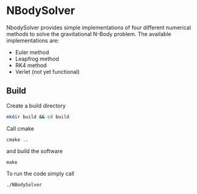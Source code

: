 # NBodySolver

NbodySolver provides simple implementations of four different
numerical methods to solve the gravitational N-Body problem.
The available implementations are:

- Euler method
- Leapfrog method
- RK4 method
- Verlet (not yet functional)

## Build
Create a build directory

```bash
mkdir build && cd build
```

Call cmake

```
cmake ..
```

and build the software
```
make
```
To run the code simply call

```
./NBodySolver
```

